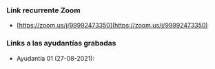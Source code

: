 ### Link recurrente Zoom
 - [https://zoom.us/j/99992473350](https://zoom.us/j/99992473350)
### Links a las ayudantías grabadas
- Ayudantía 01 (27-08-2021):

